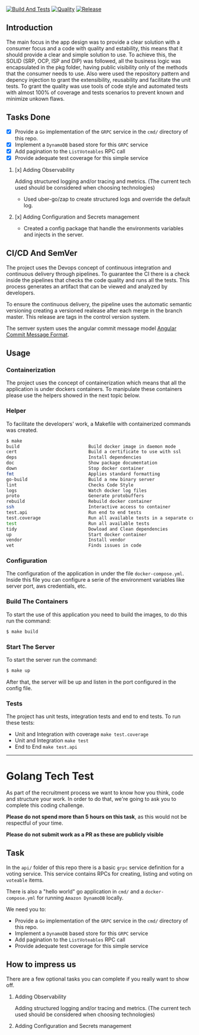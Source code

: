 [![Build And Tests](https://github.com/jmsilvadev/golangtechtask/actions/workflows/tests.yml/badge.svg)](https://github.com/jmsilvadev/golangtechtask/actions/workflows/tests.yml)
[![Quality](https://github.com/jmsilvadev/golangtechtask/actions/workflows/quality.yml/badge.svg)](https://github.com/jmsilvadev/golangtechtask/actions/workflows/quality.yml)
[![Release](https://github.com/jmsilvadev/golangtechtask/actions/workflows/release.yml/badge.svg?branch=master)](https://github.com/jmsilvadev/golangtechtask/actions/workflows/release.yml)

## Introduction

The main focus in the app design was to provide a clear solution with a consumer focus and a code with quality and estability, this means that it should provide a clear and simple solution to use. To achieve this, the SOLID (SRP, OCP, ISP and DIP) was followed, all the business logic was encapsulated in the pkg folder, having public visibility only of the methods that the consumer needs to use. Also were used the repository pattern and depency injection to grant the extensibility, reusability and facilitate the unit tests. To grant the quality was use tools of code style and automated tests with almost 100% of coverage and tests scenarios to prevent known and minimize unkown flaws.

## Tasks Done

- [x] Provide a `Go` implementation of the `GRPC` service in the `cmd/` directory of this repo.
- [x] Implement a `DynamoDB` based store for this `GRPC` service
- [x] Add pagination to the `ListVoteables` RPC call
- [x] Provide adequate test coverage for this simple service

1. [x] Adding Observability 

    Adding structured logging and/or tracing and metrics.
    (The current tech used should be considered when choosing technologies)
    - Used uber-go/zap to create structured logs and override the default log.

2. [x] Adding Configuration and Secrets management
    - Created a config package that handle the environments variables and injects in the server.

## CI/CD And SemVer

The project uses the Devops concept of continuous integration and continuous delivery through pipelines. To guarantee the CI there is a check inside the pipelines that checks the code quality and runs all the tests. This process generates an artifact that can be viewed and analyzed by developers.

To ensure the continuous delivery, the pipeline uses the automatic semantic versioning creating a versioned realease after each merge in the branch master. This release are tags in the control version system.

The semver system uses the angular commit message model [Angular Commit Message Format](https://github.com/angular/angular/blob/master/CONTRIBUTING.md#-commit-message-format).

## Usage

### Containerization

The project uses the concept of containerization which means that all the application is under dockers containers. To manipulate these containers please use the helpers showed in the next topic below.

### Helper

To facilitate the developers' work, a Makefile with containerized commands was created.

```bash
$ make
build                          Build docker image in daemon mode
cert                           Build a certificate to use with ssl
deps                           Install dependencies
doc                            Show package documentation
down                           Stop docker container
fmt                            Applies standard formatting
go-build                       Build a new binary server
lint                           Checks Code Style
logs                           Watch docker log files
proto                          Generate protobuffers
rebuild                        Rebuild docker container
ssh                            Interactive access to container
test.api                       Run end to end tests
test.coverage                  Run all available tests in a separate conteiner with coverage
test                           Run all available tests
tidy                           Dowload and Clean dependencies
up                             Start docker container
vendor                         Install vendor
vet                            Finds issues in code

```

### Configuration

The configuration of the application in under the file `docker-compose.yml`. Inside this file you can configure a serie of the environment variables like server port, aws credentials, etc.

### Build The Containers

To start the use of this application you need to build the images, to do this run the command:

```bash
$ make build

``` 

### Start The Server

To start the server run the command:
```bash
$ make up

``` 

After that, the server will be up and listen in the port configured in the config file.

### Tests

The project has unit tests, integration tests and end to end tests. To run these tests:
- Unit and Integration with coverage `make test.coverage`
- Unit and Integration `make test`
- End to End `make test.api`

***

# Golang Tech Test

As part of the recruitment process we want to know how you think, code and structure your work.
In order to do that, we're going to ask you to complete this coding challenge.

**Please do not spend more than 5 hours on this task**, as this would not be
respectful of your time.

**Please do not submit work as a PR as these are publicly visible**

## Task

In the `api/` folder of this repo there is a basic `grpc` service definition for a voting service.
This service contains RPCs for creating, listing and voting on `voteable` items.

There is also a "hello world" go application in `cmd/` and a `docker-compose.yml` for running
`Amazon DynamoDB` locally.

We need you to:

- Provide a `Go` implementation of the `GRPC` service in the `cmd/` directory of this repo.
- Implement a `DynamoDB` based store for this `GRPC` service
- Add pagination to the `ListVoteables` RPC call
- Provide adequate test coverage for this simple service


## How to impress us

There are a few optional tasks you can complete if you really want to show off.

1. Adding Observability 

    Adding structured logging and/or tracing and metrics.
    (The current tech used should be considered when choosing technologies)

2. Adding Configuration and Secrets management
